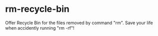 # rm-recycle-bin
Offer Recycle Bin for the files removed by command "rm". Save your life when accidently running "rm -rf"!
